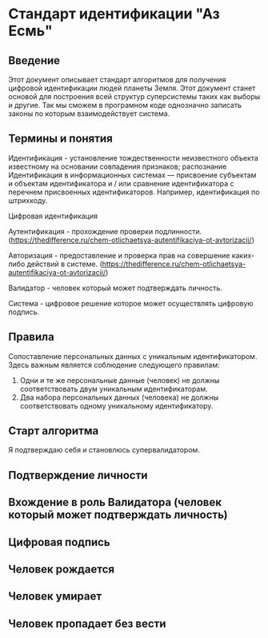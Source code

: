 # Стандарт идентификации "Аз Есмь"

## Введение

Этот документ описывает стандарт алгоритмов для получения цифровой идентификации людей планеты Земля. 
Этот документ станет основой для построения всей структур суперсистемы таких как выборы и другие. 
Так мы сможем в програмном коде однозначно записать законы по которым взаимодействует система.  

## Термины и понятия

Идентификация - установление тождественности неизвестного объекта известному на основании совпадения признаков; распознание 
Идентификация в информационных системах — присвоение субъектам и объектам идентификатора и / или сравнение идентификатора с перечнем присвоенных идентификаторов. Например, идентификация по штрихкоду.

Цифровая идентификация

Аутентификация - прохождение проверки подлинности. (https://thedifference.ru/chem-otlichaetsya-autentifikaciya-ot-avtorizacii/)

Авторизация - предоставление и проверка прав на совершение каких-либо действий в системе. (https://thedifference.ru/chem-otlichaetsya-autentifikaciya-ot-avtorizacii/)

Валидатор - человек который может подтверждать личность.

Система - цифровое решение которое может осуществлять цифровую подпись.

## Правила

Сопоставление персональных данных с уникальным идентификатором. Здесь важным является соблюдение следующего правилам:
1) Одни и те же персональные данные (человек) не должны соответствовать двум уникальным идентификаторам.
2) Два набора персональных данных (человека) не должны соответствовать одному уникальному идентификатору.

## Старт алгоритма

Я подтверждаю себя и становлюсь супервалидатором.

## Подтверждение личности



## Вхождение в роль Валидатора (человек который может подтверждать личность)



## Цифровая подпись



## Человек рождается



## Человек умирает



## Человек пропадает без вести

